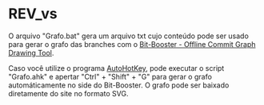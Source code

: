 # REV_vs
O arquivo "Grafo.bat" gera um arquivo txt cujo conteúdo pode ser usado para gerar o grafo das branches com o [Bit-Booster - Offline Commit Graph Drawing Tool](http://bit-booster.com/graph.html).

Caso você utilize o programa [AutoHotKey](https://www.autohotkey.com), pode executar o script "Grafo.ahk" e apertar "Ctrl" + "Shift" + "G" para gerar o grafo automáticamente no side do Bit-Booster.
O grafo pode ser baixado diretamente do site no formato SVG.
